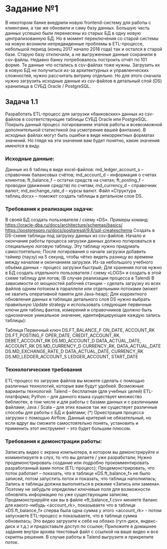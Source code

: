 # Задание №1
В некотором банке внедрили новую frontend-систему для работы с клиентами, а так же обновили и саму базу данных. Большую часть данных успешно были перенесены из старых БД в одну новую централизованную БД.  Но в момент переключения со старой системы на новую возникли непредвиденные проблемы в ETL-процессе, небольшой период (конец 2017 начало 2018 года) так и остался в старой базе. Старую базу отключили, а не выгруженные данные сохранили в csv-файлы. Недавно банку потребовалось построить отчёт по 101 форме. Те данные что остались в csv-файлах тоже нужны. Загрузить их в новую БД не получиться из-за архитектурных и управленческих сложностей, нужно рассчитать витрину отдельно. Но для этого сначала нужно загрузить исходные данные из csv-файлов в детальный слой (DS) хранилища в СУБД Oracle / PostgreSQL.

## Задача 1.1
Разработать ETL-процесс для загрузки «банковских» данных из csv-файлов в соответствующие таблицы СУБД Oracle или PostgreSQL. Покрыть данный процесс логированием этапов работы и всевозможной дополнительной статистикой (на усмотрение вашей фантазии). В исходных файлах могут быть ошибки в виде некорректных форматах значений. Но глядя на эти значения вам будет понятно, какие значения имеются в виду.

### Исходные данные:
Данные из 6 таблиц в виде excel-файлов:
md_ledger_account_s – справочник балансовых счётов;
md_account_d – информация о счетах клиентов;
ft_balance_f – остатки средств на счетах;
ft_posting_f – проводки (движения средств) по счетам;
md_currency_d – справочник валют;
md_exchange_rate_d – курсы валют.
Файл «Структура таблиц.docx» – поможет создать таблицы в детальном слое DS.

### Требования к реализации задачи:
В своей БД создать пользователя / схему «DS».
Примеры команд:
https://oracle-dba.ru/docs/architecture/schemas/basics/
https://postgrespro.ru/docs/postgresql/9.6/sql-createschema
Создать в DS-схеме таблицы под загрузку данных из csv-файлов.
Начало и окончание работы процесса загрузки данных должно логироваться в специальную логовую таблицу. Эту таблицу нужно придумать самостоятельно;
После логирования о начале загрузки добавить таймер (паузу) на 5 секунд, чтобы чётко видеть разницу во времени между началом и окончанием загрузки. Из-за небольшого учебного объёма данных – процесс загрузки быстрый;
Для хранения логов нужно в БД создать отдельного пользователя / схему «LOGS» и создать в этой схеме таблицу для логов;
(В случае реализации процесса в Talend) В зависимости от мощностей рабочей станции – сделать загрузку из всех файлов одним потоком в параллели или отдельными потоками (может не хватить оперативной памяти для Java-heap);
Для корректного обновления данных в таблицах детального слоя DS нужно выбрать правильную Update strategy и использовать следующие первичные ключи для таблиц фактов, измерений и справочников (должно быть однозначное уникальное значение, идентифицирующее каждую запись таблицы):

Таблица	                Первичный ключ
DS.FT_BALANCE_F	        ON_DATE, ACCOUNT_RK
DS.FT_POSTING_F	        OPER_DATE, CREDIT_ACCOUNT_RK, DEBET_ACCOUNT_RK
DS.MD_ACCOUNT_D	        DATA_ACTUAL_DATE, ACCOUNT_RK
DS.MD_CURRENCY_D	      CURRENCY_RK, DATA_ACTUAL_DATE
DS.MD_EXCHANGE_RATE_D	  DATA_ACTUAL_DATE, CURRENCY_RK
DS.MD_LEDGER_ACCOUNT_S	LEDGER_ACCOUNT, START_DATE

### Технологические требования
ETL-процесс по загрузке файлов вы можете сделать с помощью различных технологий, которые вам будут удобней. Возможные варианты технологий:
Talend – бесплатная (для учебных целей) ETL-платформа;
Python – для данного языка существует множество библиотек, в том числе и для работы с базами данных и с различными файлами;
Java / Scala – для этих языков так же существует различные способы для работы с БД и файлами;
(*) Оркестрация процесса загрузки с помощью Airflow. Данный критерий не обязательный, но если вдруг вы сможете самостоятельно понять, установить и применить этот инструмент – это будет большим плюсом.

### Требования к демонстрации работы:
Записать видео с экрана компьютера, в котором вы демонстрируйте и комментируете в слух, то что вы делаете / уже разработали;
Нужно продемонстрировать создание или подробно прокомментировать разработанный вами поток (ETL-процесс);
Продемонстрировать, что поток работает – показать, что в таблице «DS.ft_balance_f» не было записей, потом запустить поток и показать, что таблица наполнилась;
Запись в таблицы должна выполняться в режиме «Запись или замена». Поэтому не забудьте определиьт ключевые поля для возможности обновлять информацию по уже существующим записям;
Продемонстрируйте как вы в файле «ft_balance_f.csv» меняете баланс для какого-нибудь <account_rk>, показываете что в таблице «DS.ft_balance_f» сперва была одна сумма у этого <account_rk> - потом запускаете ETL-процесс и показываете, что в таблице сумма обновилась;
Это видео загрузите к себе на облако (гугл-диск, яндекс-диск и т.д.) и предоставьте доступ по ссылке;
Приложите в домашнее задание внутри архива текстовый файл с ссылкой на ваше видео и все скрипты решения. В случае работы в Talend выгрузите и прикрепите поток.
